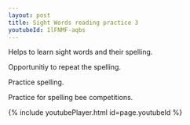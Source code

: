 ```yaml
---
layout: post
title: Sight Words reading practice 3
youtubeId: 1lFNMF-aqbs
---
```

 
 
Helps to learn sight words and their spelling.

Opportunitiy to repeat the spelling. 

Practice spelling. 
 
Practice for spelling bee competitions. 
 
{% include youtubePlayer.html id=page.youtubeId %}
 
 
